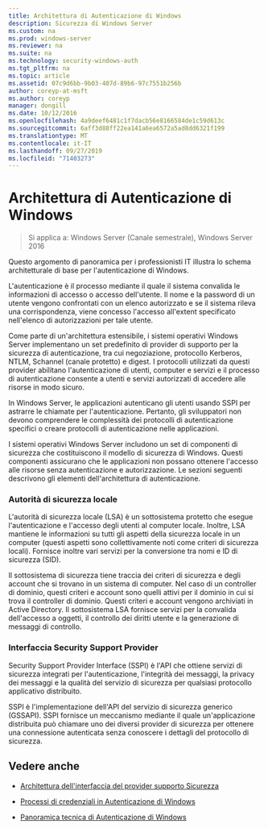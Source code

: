 ```yaml
---
title: Architettura di Autenticazione di Windows
description: Sicurezza di Windows Server
ms.custom: na
ms.prod: windows-server
ms.reviewer: na
ms.suite: na
ms.technology: security-windows-auth
ms.tgt_pltfrm: na
ms.topic: article
ms.assetid: 07c9d6bb-9b03-407d-89b6-97c7551b256b
author: coreyp-at-msft
ms.author: coreyp
manager: dongill
ms.date: 10/12/2016
ms.openlocfilehash: 4a9deef6481c1f7dacb56e8166584de1c59d613c
ms.sourcegitcommit: 6aff3d88ff22ea141a6ea6572a5ad8dd6321f199
ms.translationtype: MT
ms.contentlocale: it-IT
ms.lasthandoff: 09/27/2019
ms.locfileid: "71403273"
---
```

# <a name="windows-authentication-architecture"></a>Architettura di Autenticazione di Windows

>Si applica a: Windows Server (Canale semestrale), Windows Server 2016

Questo argomento di panoramica per i professionisti IT illustra lo schema architetturale di base per l'autenticazione di Windows.

L'autenticazione è il processo mediante il quale il sistema convalida le informazioni di accesso o accesso dell'utente. Il nome e la password di un utente vengono confrontati con un elenco autorizzato e se il sistema rileva una corrispondenza, viene concesso l'accesso all'extent specificato nell'elenco di autorizzazioni per tale utente.

Come parte di un'architettura estensibile, i sistemi operativi Windows Server implementano un set predefinito di provider di supporto per la sicurezza di autenticazione, tra cui negoziazione, protocollo Kerberos, NTLM, Schannel (canale protetto) e digest. I protocolli utilizzati da questi provider abilitano l'autenticazione di utenti, computer e servizi e il processo di autenticazione consente a utenti e servizi autorizzati di accedere alle risorse in modo sicuro.

In Windows Server, le applicazioni autenticano gli utenti usando SSPI per astrarre le chiamate per l'autenticazione. Pertanto, gli sviluppatori non devono comprendere le complessità dei protocolli di autenticazione specifici o creare protocolli di autenticazione nelle applicazioni.

I sistemi operativi Windows Server includono un set di componenti di sicurezza che costituiscono il modello di sicurezza di Windows. Questi componenti assicurano che le applicazioni non possano ottenere l'accesso alle risorse senza autenticazione e autorizzazione. Le sezioni seguenti descrivono gli elementi dell'architettura di autenticazione.

### <a name="local-security-authority"></a>Autorità di sicurezza locale
L'autorità di sicurezza locale (LSA) è un sottosistema protetto che esegue l'autenticazione e l'accesso degli utenti al computer locale. Inoltre, LSA mantiene le informazioni su tutti gli aspetti della sicurezza locale in un computer (questi aspetti sono collettivamente noti come criteri di sicurezza locali). Fornisce inoltre vari servizi per la conversione tra nomi e ID di sicurezza (SID).

Il sottosistema di sicurezza tiene traccia dei criteri di sicurezza e degli account che si trovano in un sistema di computer. Nel caso di un controller di dominio, questi criteri e account sono quelli attivi per il dominio in cui si trova il controller di dominio. Questi criteri e account vengono archiviati in Active Directory. Il sottosistema LSA fornisce servizi per la convalida dell'accesso a oggetti, il controllo dei diritti utente e la generazione di messaggi di controllo.

### <a name="security-support-provider-interface"></a>Interfaccia Security Support Provider
Security Support Provider Interface (SSPI) è l'API che ottiene servizi di sicurezza integrati per l'autenticazione, l'integrità dei messaggi, la privacy dei messaggi e la qualità del servizio di sicurezza per qualsiasi protocollo applicativo distribuito.

SSPI è l'implementazione dell'API del servizio di sicurezza generico (GSSAPI). SSPI fornisce un meccanismo mediante il quale un'applicazione distribuita può chiamare uno dei diversi provider di sicurezza per ottenere una connessione autenticata senza conoscere i dettagli del protocollo di sicurezza.

## <a name="see-also"></a>Vedere anche

-   [Architettura dell'interfaccia del provider supporto Sicurezza](security-support-provider-interface-architecture.md)

-   [Processi di credenziali in Autenticazione di Windows](credentials-processes-in-windows-authentication.md)

-   [Panoramica tecnica di Autenticazione di Windows](https://technet.microsoft.com/library/dn169029.aspx)



